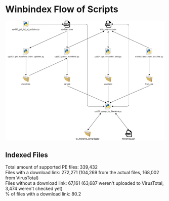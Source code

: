 # Winbindex Flow of Scripts

![winbindex-scripts-flow.png](winbindex-scripts-flow.png)

## Indexed Files

<!--FileStats-->
Total amount of supported PE files: 339,432  
Files with a download link: 272,271 (104,269 from the actual files, 168,002 from VirusTotal)  
Files without a download link: 67,161 (63,687 weren't uploaded to VirusTotal, 3,474 weren't checked yet)  
% of files with a download link: 80.2  
<!--/FileStats-->
